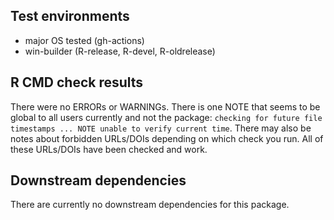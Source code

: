 ## Test environments
* major OS tested (gh-actions)
* win-builder (R-release, R-devel, R-oldrelease)

## R CMD check results
There were no ERRORs or WARNINGs. There is one NOTE that seems to be global to all users currently and not the package: `checking for future file timestamps ... NOTE unable to verify current time`. There may also be notes about forbidden URLs/DOIs depending on which check you run. All of these URLs/DOIs have been checked and work. 

## Downstream dependencies
There are currently no downstream dependencies for this package.

